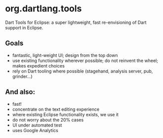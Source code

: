 org.dartlang.tools
==================

Dart Tools for Eclipse:
a super lightweight, fast re-envisioning of Dart support in Eclipse.

## Goals
- fantastic, light-weight UI; design from the top down
- use existing functionality wherever possible; do not reinvent the wheel; makes expedient choices
- rely on Dart tooling where possible (stagehand, analysis server, pub, grinder…)

## And also:
- fast!
- concentrate on the text editing experience
- where existing Eclipse functionality exists, we use it
- do not worry about the 20% cases
- UI under automated test
- uses Google Analytics
